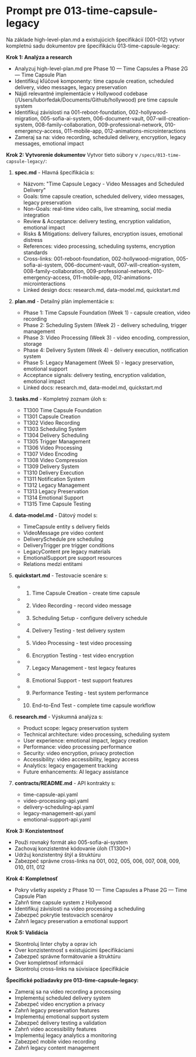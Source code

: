 # Prompt pre 013-time-capsule-legacy

Na základe high-level-plan.md a existujúcich špecifikácií (001-012) vytvor kompletnú sadu dokumentov pre špecifikáciu 013-time-capsule-legacy:

**Krok 1: Analýza a research**
- Analyzuj high-level-plan.md pre Phase 10 — Time Capsules a Phase 2G — Time Capsule Plan
- Identifikuj kľúčové komponenty: time capsule creation, scheduled delivery, video messages, legacy preservation
- Nájdi relevantné implementácie v Hollywood codebase (/Users/luborfedak/Documents/Github/hollywood) pre time capsule system
- Identifikuj závislosti na 001-reboot-foundation, 002-hollywood-migration, 005-sofia-ai-system, 006-document-vault, 007-will-creation-system, 008-family-collaboration, 009-professional-network, 010-emergency-access, 011-mobile-app, 012-animations-microinteractions
- Zameraj sa na: video recording, scheduled delivery, encryption, legacy messages, emotional impact

**Krok 2: Vytvorenie dokumentov**
Vytvor tieto súbory v `/specs/013-time-capsule-legacy/`:

1. **spec.md** - Hlavná špecifikácia s:
   - Názvom: "Time Capsule Legacy - Video Messages and Scheduled Delivery"
   - Goals: time capsule creation, scheduled delivery, video messages, legacy preservation
   - Non-Goals: real-time video calls, live streaming, social media integration
   - Review & Acceptance: delivery testing, encryption validation, emotional impact
   - Risks & Mitigations: delivery failures, encryption issues, emotional distress
   - References: video processing, scheduling systems, encryption standards
   - Cross-links: 001-reboot-foundation, 002-hollywood-migration, 005-sofia-ai-system, 006-document-vault, 007-will-creation-system, 008-family-collaboration, 009-professional-network, 010-emergency-access, 011-mobile-app, 012-animations-microinteractions
   - Linked design docs: research.md, data-model.md, quickstart.md

2. **plan.md** - Detailný plán implementácie s:
   - Phase 1: Time Capsule Foundation (Week 1) - capsule creation, video recording
   - Phase 2: Scheduling System (Week 2) - delivery scheduling, trigger management
   - Phase 3: Video Processing (Week 3) - video encoding, compression, storage
   - Phase 4: Delivery System (Week 4) - delivery execution, notification system
   - Phase 5: Legacy Management (Week 5) - legacy preservation, emotional support
   - Acceptance signals: delivery testing, encryption validation, emotional impact
   - Linked docs: research.md, data-model.md, quickstart.md

3. **tasks.md** - Kompletný zoznam úloh s:
   - T1300 Time Capsule Foundation
   - T1301 Capsule Creation
   - T1302 Video Recording
   - T1303 Scheduling System
   - T1304 Delivery Scheduling
   - T1305 Trigger Management
   - T1306 Video Processing
   - T1307 Video Encoding
   - T1308 Video Compression
   - T1309 Delivery System
   - T1310 Delivery Execution
   - T1311 Notification System
   - T1312 Legacy Management
   - T1313 Legacy Preservation
   - T1314 Emotional Support
   - T1315 Time Capsule Testing

4. **data-model.md** - Dátový model s:
   - TimeCapsule entity s delivery fields
   - VideoMessage pre video content
   - DeliverySchedule pre scheduling
   - DeliveryTrigger pre trigger conditions
   - LegacyContent pre legacy materials
   - EmotionalSupport pre support resources
   - Relations medzi entitami

5. **quickstart.md** - Testovacie scenáre s:
   - 1) Time Capsule Creation - create time capsule
   - 2) Video Recording - record video message
   - 3) Scheduling Setup - configure delivery schedule
   - 4) Delivery Testing - test delivery system
   - 5) Video Processing - test video processing
   - 6) Encryption Testing - test video encryption
   - 7) Legacy Management - test legacy features
   - 8) Emotional Support - test support features
   - 9) Performance Testing - test system performance
   - 10) End-to-End Test - complete time capsule workflow

6. **research.md** - Výskumná analýza s:
   - Product scope: legacy preservation system
   - Technical architecture: video processing, scheduling system
   - User experience: emotional impact, legacy creation
   - Performance: video processing performance
   - Security: video encryption, privacy protection
   - Accessibility: video accessibility, legacy access
   - Analytics: legacy engagement tracking
   - Future enhancements: AI legacy assistance

7. **contracts/README.md** - API kontrakty s:
   - time-capsule-api.yaml
   - video-processing-api.yaml
   - delivery-scheduling-api.yaml
   - legacy-management-api.yaml
   - emotional-support-api.yaml

**Krok 3: Konzistentnosť**
- Použi rovnaký formát ako 005-sofia-ai-system
- Zachovaj konzistentné kódovanie úloh (T1300+)
- Udržuj konzistentný štýl a štruktúru
- Zabezpeč správne cross-links na 001, 002, 005, 006, 007, 008, 009, 010, 011, 012

**Krok 4: Kompletnosť**
- Pokry všetky aspekty z Phase 10 — Time Capsules a Phase 2G — Time Capsule Plan
- Zahrň time capsule system z Hollywood
- Identifikuj závislosti na video processing a scheduling
- Zabezpeč pokrytie testovacích scenárov
- Zahrň legacy preservation a emotional support

**Krok 5: Validácia**
- Skontroluj linter chyby a oprav ich
- Over konzistentnosť s existujúcimi špecifikáciami
- Zabezpeč správne formátovanie a štruktúru
- Over kompletnosť informácií
- Skontroluj cross-links na súvisiace špecifikácie

**Špecifické požiadavky pre 013-time-capsule-legacy:**
- Zameraj sa na video recording a processing
- Implementuj scheduled delivery system
- Zabezpeč video encryption a privacy
- Zahrň legacy preservation features
- Implementuj emotional support system
- Zabezpeč delivery testing a validation
- Zahrň video accessibility features
- Implementuj legacy analytics a monitoring
- Zabezpeč mobile video recording
- Zahrň legacy content management
